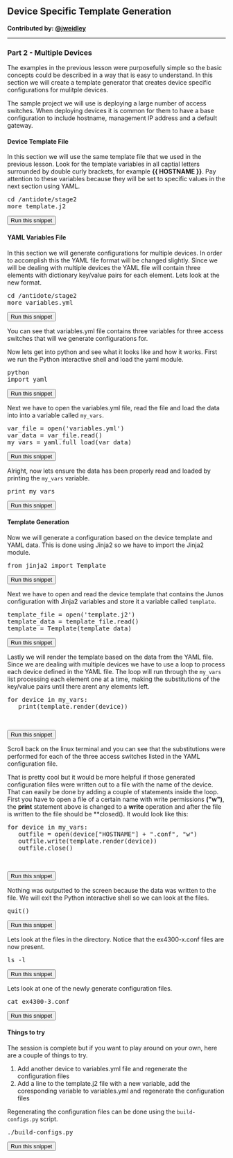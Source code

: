 ## Device Specific Template Generation

**Contributed by: [@jweidley](https://github.com/jweidley)**

---

### Part 2 - Multiple Devices

The examples in the previous lesson were purposefully simple so the basic concepts could be described in a way that is easy to understand. In this section we will create a template generator that creates device specific configurations for mulitple devices.

The sample project we will use is deploying a large number of access switches. When deploying devices it is common for them to have a base configuration to include hostname, management IP address and a default gateway.

#### Device Template File
In this section we will use the same template file that we used in the previous lesson. Look for the template variables in all captial letters surrounded by double curly brackets, for example **{{ HOSTNAME }}**. Pay attention to these variables because they will be set to specific values in the next section using YAML.
<pre>
cd /antidote/stage2
more template.j2
</pre>
<button type="button" class="btn btn-primary btn-sm" onclick="runSnippetInTab('linux', this)">Run this snippet</button>


#### YAML Variables File 
In this section we will generate configurations for multiple devices. In order to accomplish this the YAML file format will be changed slightly. Since we will be dealing with multiple devices the YAML file will contain three elements with dictionary key/value pairs for each element. Lets look at the new format.

<pre>
cd /antidote/stage2
more variables.yml
</pre>
<button type="button" class="btn btn-primary btn-sm" onclick="runSnippetInTab('linux', this)">Run this snippet</button>

You can see that variables.yml file contains three variables for three access switches that will we generate configurations for.

Now lets get into python and see what it looks like and how it works. First we run the Python interactive shell and load the yaml module.

<pre>
python
import yaml
</pre>
<button type="button" class="btn btn-primary btn-sm" onclick="runSnippetInTab('linux', this)">Run this snippet</button>

Next we have to open the variables.yml file, read the file and load the data into into a variable called `my_vars`.
<pre>
var_file = open('variables.yml')
var_data = var_file.read()
my_vars = yaml.full_load(var_data)
</pre>
<button type="button" class="btn btn-primary btn-sm" onclick="runSnippetInTab('linux', this)">Run this snippet</button>

Alright, now lets ensure the data has been properly read and loaded by printing the `my_vars` variable.
<pre>
print my_vars
</pre>
<button type="button" class="btn btn-primary btn-sm" onclick="runSnippetInTab('linux', this)">Run this snippet</button>

#### Template Generation
Now we will generate a configuration based on the device template and YAML data. This is done using Jinja2 so we have to import the Jinja2 module.

<pre>
from jinja2 import Template
</pre>
<button type="button" class="btn btn-primary btn-sm" onclick="runSnippetInTab('linux', this)">Run this snippet</button>

Next we have to open and read the device template that contains the Junos configuration with Jinja2 variables and store it a variable called `template`.

<pre>
template_file = open('template.j2')
template_data = template_file.read()
template = Template(template_data)
</pre>
<button type="button" class="btn btn-primary btn-sm" onclick="runSnippetInTab('linux', this)">Run this snippet</button>

Lastly we will render the template based on the data from the YAML file. Since we are dealing with multiple devices we have to use a loop to process each device defined in the YAML file. The loop will run through the `my_vars` list processing each element one at a time, making the substitutions of the key/value pairs until there arent any elements left.

<pre>
for device in my_vars:
   print(template.render(device))


</pre>
<button type="button" class="btn btn-primary btn-sm" onclick="runSnippetInTab('linux', this)">Run this snippet</button>

Scroll back on the linux terminal and you can see that the substitutions were performed for each of the three access switches listed in the YAML configuration file. 

That is pretty cool but it would be more helpful if those generated configuration files were written out to a file with the name of the device. That can easily be done by adding a couple of statements inside the loop. First you have to open a file of a certain name with write permissions **("w")**, the **print** statement above is changed to a **write** operation and after the file is written to the file should be **closed(). It would look like this:

<pre>
for device in my_vars:
   outfile = open(device["HOSTNAME"] + ".conf", "w")
   outfile.write(template.render(device))
   outfile.close()


</pre>
<button type="button" class="btn btn-primary btn-sm" onclick="runSnippetInTab('linux', this)">Run this snippet</button>

Nothing was outputted to the screen because the data was written to the file. We will exit the Python interactive shell so we can look at the files.
<pre>
quit()
</pre>
<button type="button" class="btn btn-primary btn-sm" onclick="runSnippetInTab('linux', this)">Run this snippet</button>

Lets look at the files in the directory. Notice that the ex4300-x.conf files are now present.
<pre>
ls -l
</pre>
<button type="button" class="btn btn-primary btn-sm" onclick="runSnippetInTab('linux', this)">Run this snippet</button>

Lets look at one of the newly generate configuration files.
<pre>
cat ex4300-3.conf
</pre>
<button type="button" class="btn btn-primary btn-sm" onclick="runSnippetInTab('linux', this)">Run this snippet</button>

#### Things to try
The session is complete but if you want to play around on your own, here are a couple of things to try.

1. Add another device to variables.yml file and regenerate the configuration files
2. Add a line to the template.j2 file with a new variable, add the coresponding variable to variables.yml and regenerate the configuration files

Regenerating the configuration files can be done using the `build-configs.py` script.
<pre>
./build-configs.py
</pre>
<button type="button" class="btn btn-primary btn-sm" onclick="runSnippetInTab('linux', this)">Run this snippet</button>


